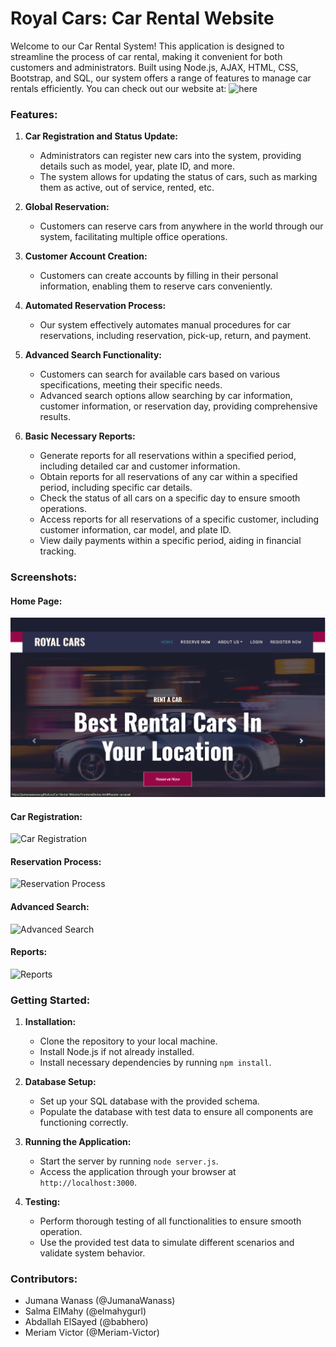 # Royal Cars: Car Rental Website

Welcome to our Car Rental System! This application is designed to streamline the process of car rental, making it convenient for both customers and administrators. Built using Node.js, AJAX, HTML, CSS, Bootstrap, and SQL, our system offers a range of features to manage car rentals efficiently.
You can check out our website at: ![here]([home_page.png](https://jumanawanass.github.io/Car-Rental-Website/Frontend/index.html))
### Features:

1. **Car Registration and Status Update:**
   - Administrators can register new cars into the system, providing details such as model, year, plate ID, and more.
   - The system allows for updating the status of cars, such as marking them as active, out of service, rented, etc.

2. **Global Reservation:**
   - Customers can reserve cars from anywhere in the world through our system, facilitating multiple office operations.

3. **Customer Account Creation:**
   - Customers can create accounts by filling in their personal information, enabling them to reserve cars conveniently.

4. **Automated Reservation Process:**
   - Our system effectively automates manual procedures for car reservations, including reservation, pick-up, return, and payment.

5. **Advanced Search Functionality:**
   - Customers can search for available cars based on various specifications, meeting their specific needs.
   - Advanced search options allow searching by car information, customer information, or reservation day, providing comprehensive results.

6. **Basic Necessary Reports:**
   - Generate reports for all reservations within a specified period, including detailed car and customer information.
   - Obtain reports for all reservations of any car within a specified period, including specific car details.
   - Check the status of all cars on a specific day to ensure smooth operations.
   - Access reports for all reservations of a specific customer, including customer information, car model, and plate ID.
   - View daily payments within a specific period, aiding in financial tracking.

### Screenshots:

#### Home Page:
![Home Page](home_page.png)

#### Car Registration:
![Car Registration](car_registration.png)

#### Reservation Process:
![Reservation Process](reservation_process.png)

#### Advanced Search:
![Advanced Search](advanced_search.png)

#### Reports:
![Reports](reports.png)

### Getting Started:

1. **Installation:**
   - Clone the repository to your local machine.
   - Install Node.js if not already installed.
   - Install necessary dependencies by running `npm install`.

2. **Database Setup:**
   - Set up your SQL database with the provided schema.
   - Populate the database with test data to ensure all components are functioning correctly.

3. **Running the Application:**
   - Start the server by running `node server.js`.
   - Access the application through your browser at `http://localhost:3000`.

4. **Testing:**
   - Perform thorough testing of all functionalities to ensure smooth operation.
   - Use the provided test data to simulate different scenarios and validate system behavior.

### Contributors:

- Jumana Wanass (@JumanaWanass)
- Salma ElMahy (@elmahygurl)
- Abdallah ElSayed (@babhero)
- Meriam Victor (@Meriam-Victor)


